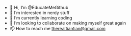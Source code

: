 - 👋 Hi, I’m @EducateMeGithub
- 👀 I’m interested in nerdy stuff
- 🌱 I’m currently learning coding
- 💞️ I’m looking to collaborate on making myself great again
- 📫 How to reach me therealtiantian@gmail.com

<!---
EducateMeGithub/EducateMeGithub is a ✨ special ✨ repository because its `README.md` (this file) appears on your GitHub profile.
You can click the Preview link to take a look at your changes.
--->
